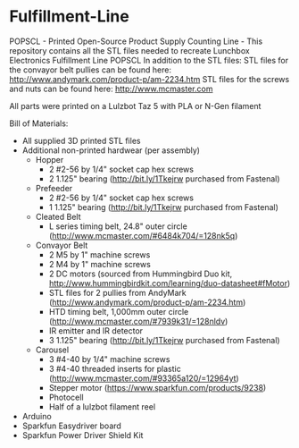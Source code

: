 # Fulfillment-Line
POPSCL - Printed Open-Source Product Supply Counting Line -
This repository contains all the STL files needed to recreate Lunchbox Electronics Fulfillment Line POPSCL
In addition to the STL files:
STL files for the convayor belt pullies can be found here:
  http://www.andymark.com/product-p/am-2234.htm
STL files for the screws and nuts can be found here:
  http://www.mcmaster.com

All parts were printed on a Lulzbot Taz 5 with PLA or N-Gen filament

Bill of Materials:
- All supplied 3D printed STL files
- Additional non-printed hardwear (per assembly)
  - Hopper
    - 2 #2-56 by 1/4" socket cap hex screws
    - 2 1.125" bearing (http://bit.ly/1Tkejrw purchased from Fastenal)
  - Prefeeder
    - 2 #2-56 by 1/4" socket cap hex screws
    - 1 1.125" bearing (http://bit.ly/1Tkejrw purchased from Fastenal)
  - Cleated Belt
    - L series timing belt, 24.8" outer circle (http://www.mcmaster.com/#6484k704/=128nk5q)
  - Convayor Belt
    - 2 M5 by 1" machine screws
    - 2 M4 by 1" machine screws
    - 2 DC motors (sourced from Hummingbird Duo kit, http://www.hummingbirdkit.com/learning/duo-datasheet#fMotor)
    - STL files for 2 pullies from AndyMark (http://www.andymark.com/product-p/am-2234.htm)
    - HTD timing belt, 1,000mm outer circle (http://www.mcmaster.com/#7939k31/=128nldv)
    - IR emitter and IR detector
    - 3 1.125" bearing (http://bit.ly/1Tkejrw purchased from Fastenal)
  - Carousel
    - 3 #4-40 by 1/4" machine screws
    - 3 #4-40 threaded inserts for plastic (http://www.mcmaster.com/#93365a120/=12964yt)
    - Stepper motor (https://www.sparkfun.com/products/9238)
    - Photocell
    - Half of a lulzbot filament reel
- Arduino
- Sparkfun Easydriver board
- Sparkfun Power Driver Shield Kit

